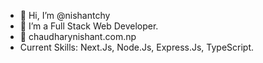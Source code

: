 - 👋 Hi, I’m @nishantchy
- 👀 I’m a Full Stack Web Developer.
- 🌱 chaudharynishant.com.np
- Current Skills: Next.Js, Node.Js, Express.Js, TypeScript.
